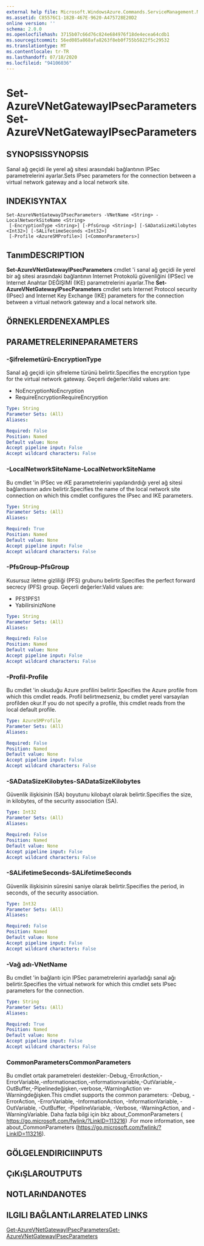 ```yaml
---
external help file: Microsoft.WindowsAzure.Commands.ServiceManagement.Network.dll-Help.xml
ms.assetid: C85576C1-182B-467E-9620-A475728E20D2
online version: ''
schema: 2.0.0
ms.openlocfilehash: 3715b07c66d76c824e684976f18de4ecea64cdb1
ms.sourcegitcommit: 56ed085a868afa8263f8eb0f755b5822f5c29532
ms.translationtype: MT
ms.contentlocale: tr-TR
ms.lasthandoff: 07/18/2020
ms.locfileid: "94106036"
---
```

# <span data-ttu-id="762b8-101">Set-AzureVNetGatewayIPsecParameters</span><span class="sxs-lookup"><span data-stu-id="762b8-101">Set-AzureVNetGatewayIPsecParameters</span></span>

## <span data-ttu-id="762b8-102">SYNOPSIS</span><span class="sxs-lookup"><span data-stu-id="762b8-102">SYNOPSIS</span></span>
<span data-ttu-id="762b8-103">Sanal ağ geçidi ile yerel ağ sitesi arasındaki bağlantının IPSec parametrelerini ayarlar.</span><span class="sxs-lookup"><span data-stu-id="762b8-103">Sets IPsec parameters for the connection between a virtual network gateway and a local network site.</span></span>

## <span data-ttu-id="762b8-104">INDEKI</span><span class="sxs-lookup"><span data-stu-id="762b8-104">SYNTAX</span></span>

```
Set-AzureVNetGatewayIPsecParameters -VNetName <String> -LocalNetworkSiteName <String>
 [-EncryptionType <String>] [-PfsGroup <String>] [-SADataSizeKilobytes <Int32>] [-SALifetimeSeconds <Int32>]
 [-Profile <AzureSMProfile>] [<CommonParameters>]
```

## <span data-ttu-id="762b8-105">Tanım</span><span class="sxs-lookup"><span data-stu-id="762b8-105">DESCRIPTION</span></span>
<span data-ttu-id="762b8-106">**Set-AzureVNetGatewayIPsecParameters** cmdlet 'i sanal ağ geçidi ile yerel bir ağ sitesi arasındaki bağlantının Internet Protokolü güvenliğini (IPSec) ve Internet Anahtar DEĞIŞIMI (IKE) parametrelerini ayarlar.</span><span class="sxs-lookup"><span data-stu-id="762b8-106">The **Set-AzureVNetGatewayIPsecParameters** cmdlet sets Internet Protocol security (IPsec) and Internet Key Exchange (IKE) parameters for the connection between a virtual network gateway and a local network site.</span></span>

## <span data-ttu-id="762b8-107">ÖRNEKLERDEN</span><span class="sxs-lookup"><span data-stu-id="762b8-107">EXAMPLES</span></span>

## <span data-ttu-id="762b8-108">PARAMETRELERINE</span><span class="sxs-lookup"><span data-stu-id="762b8-108">PARAMETERS</span></span>

### <span data-ttu-id="762b8-109">-Şifrelemetürü</span><span class="sxs-lookup"><span data-stu-id="762b8-109">-EncryptionType</span></span>
<span data-ttu-id="762b8-110">Sanal ağ geçidi için şifreleme türünü belirtir.</span><span class="sxs-lookup"><span data-stu-id="762b8-110">Specifies the encryption type for the virtual network gateway.</span></span>
<span data-ttu-id="762b8-111">Geçerli değerler:</span><span class="sxs-lookup"><span data-stu-id="762b8-111">Valid values are:</span></span> 

- <span data-ttu-id="762b8-112">NoEncryption</span><span class="sxs-lookup"><span data-stu-id="762b8-112">NoEncryption</span></span> 
- <span data-ttu-id="762b8-113">RequireEncryption</span><span class="sxs-lookup"><span data-stu-id="762b8-113">RequireEncryption</span></span>

```yaml
Type: String
Parameter Sets: (All)
Aliases: 

Required: False
Position: Named
Default value: None
Accept pipeline input: False
Accept wildcard characters: False
```

### <span data-ttu-id="762b8-114">-LocalNetworkSiteName</span><span class="sxs-lookup"><span data-stu-id="762b8-114">-LocalNetworkSiteName</span></span>
<span data-ttu-id="762b8-115">Bu cmdlet 'in IPSec ve ıKE parametrelerini yapılandırdığı yerel ağ sitesi bağlantısının adını belirtir.</span><span class="sxs-lookup"><span data-stu-id="762b8-115">Specifies the name of the local network site connection on which this cmdlet configures the IPsec and IKE parameters.</span></span>

```yaml
Type: String
Parameter Sets: (All)
Aliases: 

Required: True
Position: Named
Default value: None
Accept pipeline input: False
Accept wildcard characters: False
```

### <span data-ttu-id="762b8-116">-PfsGroup</span><span class="sxs-lookup"><span data-stu-id="762b8-116">-PfsGroup</span></span>
<span data-ttu-id="762b8-117">Kusursuz iletme gizliliği (PFS) grubunu belirtir.</span><span class="sxs-lookup"><span data-stu-id="762b8-117">Specifies the perfect forward secrecy (PFS) group.</span></span>
<span data-ttu-id="762b8-118">Geçerli değerler:</span><span class="sxs-lookup"><span data-stu-id="762b8-118">Valid values are:</span></span> 

- <span data-ttu-id="762b8-119">PFS1</span><span class="sxs-lookup"><span data-stu-id="762b8-119">PFS1</span></span> 
- <span data-ttu-id="762b8-120">Yabilirsiniz</span><span class="sxs-lookup"><span data-stu-id="762b8-120">None</span></span>

```yaml
Type: String
Parameter Sets: (All)
Aliases: 

Required: False
Position: Named
Default value: None
Accept pipeline input: False
Accept wildcard characters: False
```

### <span data-ttu-id="762b8-121">-Profil</span><span class="sxs-lookup"><span data-stu-id="762b8-121">-Profile</span></span>
<span data-ttu-id="762b8-122">Bu cmdlet 'in okuduğu Azure profilini belirtir.</span><span class="sxs-lookup"><span data-stu-id="762b8-122">Specifies the Azure profile from which this cmdlet reads.</span></span> <span data-ttu-id="762b8-123">Profil belirtmezseniz, bu cmdlet yerel varsayılan profilden okur.</span><span class="sxs-lookup"><span data-stu-id="762b8-123">If you do not specify a profile, this cmdlet reads from the local default profile.</span></span>

```yaml
Type: AzureSMProfile
Parameter Sets: (All)
Aliases: 

Required: False
Position: Named
Default value: None
Accept pipeline input: False
Accept wildcard characters: False
```

### <span data-ttu-id="762b8-124">-SADataSizeKilobytes</span><span class="sxs-lookup"><span data-stu-id="762b8-124">-SADataSizeKilobytes</span></span>
<span data-ttu-id="762b8-125">Güvenlik ilişkisinin (SA) boyutunu kilobayt olarak belirtir.</span><span class="sxs-lookup"><span data-stu-id="762b8-125">Specifies the size, in kilobytes, of the security association (SA).</span></span>

```yaml
Type: Int32
Parameter Sets: (All)
Aliases: 

Required: False
Position: Named
Default value: None
Accept pipeline input: False
Accept wildcard characters: False
```

### <span data-ttu-id="762b8-126">-SALifetimeSeconds</span><span class="sxs-lookup"><span data-stu-id="762b8-126">-SALifetimeSeconds</span></span>
<span data-ttu-id="762b8-127">Güvenlik ilişkisinin süresini saniye olarak belirtir.</span><span class="sxs-lookup"><span data-stu-id="762b8-127">Specifies the period, in seconds, of the security association.</span></span>

```yaml
Type: Int32
Parameter Sets: (All)
Aliases: 

Required: False
Position: Named
Default value: None
Accept pipeline input: False
Accept wildcard characters: False
```

### <span data-ttu-id="762b8-128">-Vağ adı</span><span class="sxs-lookup"><span data-stu-id="762b8-128">-VNetName</span></span>
<span data-ttu-id="762b8-129">Bu cmdlet 'in bağlantı için IPSec parametrelerini ayarladığı sanal ağı belirtir.</span><span class="sxs-lookup"><span data-stu-id="762b8-129">Specifies the virtual network for which this cmdlet sets IPsec parameters for the connection.</span></span>

```yaml
Type: String
Parameter Sets: (All)
Aliases: 

Required: True
Position: Named
Default value: None
Accept pipeline input: False
Accept wildcard characters: False
```

### <span data-ttu-id="762b8-130">CommonParameters</span><span class="sxs-lookup"><span data-stu-id="762b8-130">CommonParameters</span></span>
<span data-ttu-id="762b8-131">Bu cmdlet ortak parametreleri destekler:-Debug,-ErrorAction,-ErrorVariable,-ınformationaction,-ınformationvariable,-OutVariable,-OutBuffer,-Pipelinedeğişken,-verbose,-WarningAction ve-Warningdeğişken.</span><span class="sxs-lookup"><span data-stu-id="762b8-131">This cmdlet supports the common parameters: -Debug, -ErrorAction, -ErrorVariable, -InformationAction, -InformationVariable, -OutVariable, -OutBuffer, -PipelineVariable, -Verbose, -WarningAction, and -WarningVariable.</span></span> <span data-ttu-id="762b8-132">Daha fazla bilgi için bkz about_CommonParameters ( https://go.microsoft.com/fwlink/?LinkID=113216) .</span><span class="sxs-lookup"><span data-stu-id="762b8-132">For more information, see about_CommonParameters (https://go.microsoft.com/fwlink/?LinkID=113216).</span></span>

## <span data-ttu-id="762b8-133">GÖLGELENDIRICI</span><span class="sxs-lookup"><span data-stu-id="762b8-133">INPUTS</span></span>

## <span data-ttu-id="762b8-134">ÇıKıŞLAR</span><span class="sxs-lookup"><span data-stu-id="762b8-134">OUTPUTS</span></span>

## <span data-ttu-id="762b8-135">NOTLARıNDA</span><span class="sxs-lookup"><span data-stu-id="762b8-135">NOTES</span></span>

## <span data-ttu-id="762b8-136">ILGILI BAĞLANTıLAR</span><span class="sxs-lookup"><span data-stu-id="762b8-136">RELATED LINKS</span></span>

[<span data-ttu-id="762b8-137">Get-AzureVNetGatewayIPsecParameters</span><span class="sxs-lookup"><span data-stu-id="762b8-137">Get-AzureVNetGatewayIPsecParameters</span></span>](./Get-AzureVNetGatewayIPsecParameters.md)


